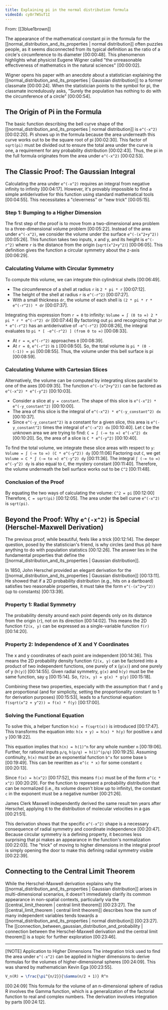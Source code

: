 ```yaml
---
title: Explaining pi in the normal distribution formula
videoId: cy8r7WSuT1I
---
```


From: [[3blue1brown]] <br/> 

The appearance of the mathematical constant pi in the formula for the [[normal_distribution_and_its_properties | normal distribution]] often puzzles people, as it seems disconnected from its typical definition as the ratio of a circle's circumference to its diameter <a class="yt-timestamp" data-t="00:00:48">[00:00:48]</a>. This phenomenon highlights what physicist Eugene Wigner called "the unreasonable effectiveness of mathematics in the natural sciences" <a class="yt-timestamp" data-t="00:00:02">[00:00:02]</a>.

Wigner opens his paper with an anecdote about a statistician explaining the [[normal_distribution_and_its_properties | Gaussian distribution]] to a former classmate <a class="yt-timestamp" data-t="00:00:24">[00:00:24]</a>. When the statistician points to the symbol for pi, the classmate incredulously asks, "Surely the population has nothing to do with the circumference of a circle" <a class="yt-timestamp" data-t="00:00:54">[00:00:54]</a>.

## The Origin of Pi in the Formula

The basic function describing the bell curve shape of the [[normal_distribution_and_its_properties | normal distribution]] is `e^(-x^2)` <a class="yt-timestamp" data-t="00:02:20">[00:02:20]</a>. Pi shows up in the formula because the area underneath this curve works out to be the square root of pi <a class="yt-timestamp" data-t="00:02:30">[00:02:30]</a>. This factor of `sqrt(pi)` must be divided out to ensure the total area under the curve is one, a requirement for any probability distribution <a class="yt-timestamp" data-t="00:02:43">[00:02:43]</a>. Thus, the pi in the full formula originates from the area under `e^(-x^2)` <a class="yt-timestamp" data-t="00:02:53">[00:02:53]</a>.

## The Classic Proof: The Gaussian Integral

Calculating the area under `e^(-x^2)` requires an integral from negative infinity to infinity <a class="yt-timestamp" data-t="00:04:17">[00:04:17]</a>. However, it's provably impossible to find a simple antiderivative for this function using standard mathematical tools <a class="yt-timestamp" data-t="00:04:55">[00:04:55]</a>. This necessitates a "cleverness" or "new trick" <a class="yt-timestamp" data-t="00:05:15">[00:05:15]</a>.

### Step 1: Bumping to a Higher Dimension

The first step of the proof is to move from a two-dimensional area problem to a three-dimensional volume problem <a class="yt-timestamp" data-t="00:05:22">[00:05:22]</a>. Instead of the area under `e^(-x^2)`, we consider the volume under the surface `e^(-(x^2+y^2))` <a class="yt-timestamp" data-t="00:05:26">[00:05:26]</a>. This function takes two inputs, x and y, and its height is `e^(-r^2)` where `r` is the distance from the origin (`sqrt(x^2+y^2)`) <a class="yt-timestamp" data-t="00:06:05">[00:06:05]</a>. This definition gives the function a circular symmetry about the z-axis <a class="yt-timestamp" data-t="00:06:29">[00:06:29]</a>.

### Calculating Volume with Circular Symmetry

To compute this volume, we can integrate thin cylindrical shells <a class="yt-timestamp" data-t="00:06:49">[00:06:49]</a>.
*   The circumference of a shell at radius `r` is `2 * pi * r` <a class="yt-timestamp" data-t="00:07:12">[00:07:12]</a>.
*   The height of the shell at radius `r` is `e^(-r^2)` <a class="yt-timestamp" data-t="00:07:27">[00:07:27]</a>.
*   With a small thickness `dr`, the volume of each shell is `(2 * pi * r * e^(-r^2)) * dr` <a class="yt-timestamp" data-t="00:07:37">[00:07:37]</a>.

Integrating this expression from `r = 0` to infinity:
`Volume = ∫ (0 to ∞) 2 * pi * r * e^(-r^2) dr` <a class="yt-timestamp" data-t="00:07:44">[00:07:44]</a>
By factoring out `pi` and recognizing that `2r * e^(-r^2)` has an antiderivative of `-e^(-r^2)` <a class="yt-timestamp" data-t="00:08:26">[00:08:26]</a>, the integral evaluates to `pi * [ -e^(-r^2) ] (from 0 to ∞)` <a class="yt-timestamp" data-t="00:08:33">[00:08:33]</a>.
*   At `r = ∞`, `e^(-r^2)` approaches `0` <a class="yt-timestamp" data-t="00:08:39">[00:08:39]</a>.
*   At `r = 0`, `e^(-r^2)` is `1` <a class="yt-timestamp" data-t="00:08:50">[00:08:50]</a>.
So, the total volume is `pi * (0 - (-1)) = pi` <a class="yt-timestamp" data-t="00:08:55">[00:08:55]</a>.
Thus, the volume under this bell surface is pi <a class="yt-timestamp" data-t="00:08:59">[00:08:59]</a>.

### Calculating Volume with Cartesian Slices

Alternatively, the volume can be computed by integrating slices parallel to one of the axes <a class="yt-timestamp" data-t="00:09:35">[00:09:35]</a>. The function `e^(-(x^2+y^2))` can be factored as `e^(-x^2) * e^(-y^2)` <a class="yt-timestamp" data-t="00:10:03">[00:10:03]</a>.
*   Consider a slice at `y = constant`. The shape of this slice is `e^(-x^2) * e^(-y_constant^2)` <a class="yt-timestamp" data-t="00:10:00">[00:10:00]</a>.
*   The area of this slice is the integral of `e^(-x^2) * e^(-y_constant^2) dx` <a class="yt-timestamp" data-t="00:10:37">[00:10:37]</a>.
*   Since `e^(-y_constant^2)` is a constant for a given slice, this area is `e^(-y_constant^2)` times the integral of `e^(-x^2) dx` <a class="yt-timestamp" data-t="00:10:40">[00:10:40]</a>.
Let `C` be the unknown area we are trying to find: `C = ∫ (-∞ to ∞) e^(-x^2) dx` <a class="yt-timestamp" data-t="00:10:20">[00:10:20]</a>.
So, the area of a slice is `C * e^(-y^2)` <a class="yt-timestamp" data-t="00:10:40">[00:10:40]</a>.

To find the total volume, we integrate these slice areas with respect to `y`:
`Volume = ∫ (-∞ to ∞) (C * e^(-y^2)) dy` <a class="yt-timestamp" data-t="00:11:06">[00:11:06]</a>
Factoring out `C`, we get `Volume = C * ∫ (-∞ to ∞) e^(-y^2) dy` <a class="yt-timestamp" data-t="00:11:36">[00:11:36]</a>.
The integral `∫ (-∞ to ∞) e^(-y^2) dy` is also equal to `C`, the mystery constant <a class="yt-timestamp" data-t="00:11:40">[00:11:40]</a>.
Therefore, the volume underneath the bell surface works out to be `C^2` <a class="yt-timestamp" data-t="00:11:48">[00:11:48]</a>.

### Conclusion of the Proof

By equating the two ways of calculating the volume:
`C^2 = pi` <a class="yt-timestamp" data-t="00:12:00">[00:12:00]</a>
Therefore, `C = sqrt(pi)` <a class="yt-timestamp" data-t="00:12:05">[00:12:05]</a>.
The area under the bell curve `e^(-x^2)` is `sqrt(pi)`.

## Beyond the Proof: Why `e^(-x^2)` is Special (Herschel-Maxwell Derivation)

The previous proof, while beautiful, feels like a trick <a class="yt-timestamp" data-t="00:12:14">[00:12:14]</a>. The deeper question, posed by the statistician's friend, is why circles (and thus pi) have anything to do with population statistics <a class="yt-timestamp" data-t="00:12:26">[00:12:26]</a>. The answer lies in the fundamental properties that define the [[normal_distribution_and_its_properties | Gaussian distribution]].

In 1850, John Herschel provided an elegant derivation for the [[normal_distribution_and_its_properties | Gaussian distribution]] <a class="yt-timestamp" data-t="00:13:11">[00:13:11]</a>. He showed that if a 2D probability distribution (e.g., hits on a dartboard) satisfies two reasonable properties, it must take the form `e^(-(x^2+y^2))` (up to constants) <a class="yt-timestamp" data-t="00:13:39">[00:13:39]</a>.

### Property 1: Radial Symmetry

The probability density around each point depends only on its distance from the origin (`r`), not on its direction <a class="yt-timestamp" data-t="00:14:02">[00:14:02]</a>. This means the 2D function `f2(x, y)` can be expressed as a single-variable function `f(r)` <a class="yt-timestamp" data-t="00:14:20">[00:14:20]</a>.

### Property 2: Independence of X and Y Coordinates

The x and y coordinates of each point are independent <a class="yt-timestamp" data-t="00:14:36">[00:14:36]</a>. This means the 2D probability density function `f2(x, y)` can be factored into a product of two independent functions, one purely of x (`g(x)`) and one purely of y (`h(y)`) <a class="yt-timestamp" data-t="00:14:55">[00:14:55]</a>. Given radial symmetry, `g(x)` and `h(y)` must be the same function, say `g` <a class="yt-timestamp" data-t="00:15:14">[00:15:14]</a>. So, `f2(x, y) = g(x) * g(y)` <a class="yt-timestamp" data-t="00:15:18">[00:15:18]</a>.

Combining these two properties, especially with the assumption that `f` and `g` are proportional (and for simplicity, setting the proportionality constant to 1 for derivation purposes) <a class="yt-timestamp" data-t="00:15:53">[00:15:53]</a>, leads to a functional equation:
`f(sqrt(x^2 + y^2)) = f(x) * f(y)` <a class="yt-timestamp" data-t="00:17:00">[00:17:00]</a>.

### Solving the Functional Equation

To solve this, a helper function `h(x) = f(sqrt(x))` is introduced <a class="yt-timestamp" data-t="00:17:47">[00:17:47]</a>. This transforms the equation into:
`h(x + y) = h(x) * h(y)` for positive `x` and `y` <a class="yt-timestamp" data-t="00:18:22">[00:18:22]</a>.

This equation implies that `h(n) = h(1)^n` for any whole number `n` <a class="yt-timestamp" data-t="00:19:06">[00:19:06]</a>. Further, for rational inputs `p/q`, `h(p/q) = h(1)^(p/q)` <a class="yt-timestamp" data-t="00:19:25">[00:19:25]</a>. Assuming continuity, `h(x)` must be an exponential function `b^x` for some base `b` <a class="yt-timestamp" data-t="00:19:49">[00:19:49]</a>. This can be rewritten as `e^(c * x)` for some constant `c` <a class="yt-timestamp" data-t="00:20:13">[00:20:13]</a>.

Since `f(x) = h(x^2)` <a class="yt-timestamp" data-t="00:17:52">[00:17:52]</a>, this means `f(x)` must be of the form `e^(c * x^2)` <a class="yt-timestamp" data-t="00:20:29">[00:20:29]</a>. For the function to represent a probability distribution that can be normalized (i.e., its volume doesn't blow up to infinity), the constant `c` in the exponent must be a negative number <a class="yt-timestamp" data-t="00:21:26">[00:21:26]</a>.

James Clerk Maxwell independently derived the same result ten years after Herschel, applying it to the distribution of molecular velocities in a gas <a class="yt-timestamp" data-t="00:21:51">[00:21:51]</a>.

This derivation shows that the specific `e^(-x^2)` shape is a necessary consequence of radial symmetry and coordinate independence <a class="yt-timestamp" data-t="00:20:47">[00:20:47]</a>. Because circular symmetry is a defining property, it becomes less surprising that pi makes an appearance in the function's normalization <a class="yt-timestamp" data-t="00:22:03">[00:22:03]</a>. The "trick" of moving to higher dimensions in the integral proof is simply opening the door to make this defining radial symmetry visible <a class="yt-timestamp" data-t="00:22:39">[00:22:39]</a>.

## Connecting to the Central Limit Theorem

While the Herschel-Maxwell derivation explains why the [[normal_distribution_and_its_properties | Gaussian distribution]] arises in multi-dimensional scenarios, it doesn't immediately clarify its common appearance in non-spatial contexts, particularly via the [[central_limit_theorem | central limit theorem]] <a class="yt-timestamp" data-t="00:23:27">[00:23:27]</a>. The [[central_limit_theorem | central limit theorem]] describes how the sum of many independent variables tends towards a [[normal_distribution_and_its_properties | normal distribution]] <a class="yt-timestamp" data-t="00:23:27">[00:23:27]</a>. The [[connection_between_gaussian_distribution_and_probability | connection between the Herschel-Maxwell derivation and the central limit theorem]] is a topic for further exploration <a class="yt-timestamp" data-t="00:23:46">[00:23:46]</a>.

---
[!NOTE] Application to Higher Dimensions
The integration trick used to find the area under `e^(-x^2)` can be applied in higher dimensions to derive formulas for the volumes of higher-dimensional spheres <a class="yt-timestamp" data-t="00:24:09">[00:24:09]</a>. This was shared by mathematician Kevin Ega <a class="yt-timestamp" data-t="00:23:55">[00:23:55]</a>.

```latex
V_n(R) = \frac{\pi^{n/2}}{\Gamma(n/2 + 1)} R^n
```
<a class="yt-timestamp" data-t="00:24:09">[00:24:09]</a>
This formula for the volume of an n-dimensional sphere of radius R involves the Gamma function, which is a generalization of the factorial function to real and complex numbers.
The derivation involves integration by parts <a class="yt-timestamp" data-t="00:24:12">[00:24:12]</a>.